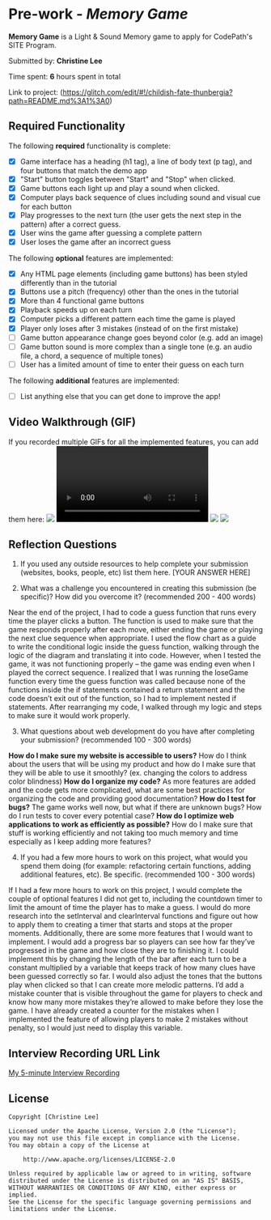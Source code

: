 # Pre-work - *Memory Game*

**Memory Game** is a Light & Sound Memory game to apply for CodePath's SITE Program. 

Submitted by: **Christine Lee**

Time spent: **6** hours spent in total

Link to project: (https://glitch.com/edit/#!/childish-fate-thunbergia?path=README.md%3A1%3A0)

## Required Functionality

The following **required** functionality is complete:

* [x] Game interface has a heading (h1 tag), a line of body text (p tag), and four buttons that match the demo app
* [x] "Start" button toggles between "Start" and "Stop" when clicked. 
* [x] Game buttons each light up and play a sound when clicked. 
* [x] Computer plays back sequence of clues including sound and visual cue for each button
* [x] Play progresses to the next turn (the user gets the next step in the pattern) after a correct guess. 
* [x] User wins the game after guessing a complete pattern
* [x] User loses the game after an incorrect guess

The following **optional** features are implemented:

* [x] Any HTML page elements (including game buttons) has been styled differently than in the tutorial
* [x] Buttons use a pitch (frequency) other than the ones in the tutorial
* [x] More than 4 functional game buttons
* [x] Playback speeds up on each turn
* [x] Computer picks a different pattern each time the game is played
* [x] Player only loses after 3 mistakes (instead of on the first mistake)
* [ ] Game button appearance change goes beyond color (e.g. add an image)
* [ ] Game button sound is more complex than a single tone (e.g. an audio file, a chord, a sequence of multiple tones)
* [ ] User has a limited amount of time to enter their guess on each turn

The following **additional** features are implemented:

- [ ] List anything else that you can get done to improve the app!

## Video Walkthrough (GIF)

If you recorded multiple GIFs for all the implemented features, you can add them here:
![](https://cdn.glitch.global/11db5f88-2a03-4f74-a8b5-260ae4fad8c5/ezgif.com-gif-maker.gif?v=1650689895726)
![](https://cdn.glitch.global/11db5f88-2a03-4f74-a8b5-260ae4fad8c5/ezgif.com-gif-maker.mov?v=1650690146002)
![](gif3-link-here)
![](gif4-link-here)

## Reflection Questions
1. If you used any outside resources to help complete your submission (websites, books, people, etc) list them here. 
[YOUR ANSWER HERE]

2. What was a challenge you encountered in creating this submission (be specific)? How did you overcome it? (recommended 200 - 400 words) 

Near the end of the project, I had to code a guess function that runs every time the player clicks a button. The function is used to make sure that the game responds properly after each move, either ending the game or playing the next clue sequence when appropriate. I used the flow chart as a guide to write the conditional logic inside the guess function, walking through the logic of the diagram and translating it into code. However, when I tested the game, it was not functioning properly – the game was ending even when I played the correct sequence. I realized that I was running the loseGame function every time the guess function was called because none of the functions inside the if statements contained a return statement and the code doesn’t exit out of the function, so I had to implement nested if statements. After rearranging my code, I walked through my logic and steps to make sure it would work properly.

3. What questions about web development do you have after completing your submission? (recommended 100 - 300 words) 

**How do I make sure my website is accessible to users?** How do I think about the users that will be using my product and how do I make sure that they will be able to use it smoothly? (ex. changing the colors to address color blindness)
**How do I organize my code?** As more features are added and the code gets more complicated, what are some best practices for organizing the code and providing good documentation?
**How do I test for bugs?** The game works well now, but what if there are unknown bugs? How do I run tests to cover every potential case?
**How do I optimize web applications to work as efficiently as possible?** How do I make sure that stuff is working efficiently and not taking too much memory and time especially as I keep adding more features?

4. If you had a few more hours to work on this project, what would you spend them doing (for example: refactoring certain functions, adding additional features, etc). Be specific. (recommended 100 - 300 words) 

If I had a few more hours to work on this project, I would complete the couple of optional features I did not get to, including the countdown timer to limit the amount of time the player has to make a guess. I would do more research into the setInterval and clearInterval functions and figure out how to apply them to creating a timer that starts and stops at the proper moments.
Additionally, there are some more features that I would want to implement. I would add a progress bar so players can see how far they’ve progressed in the game and how close they are to finishing it. I could implement this by changing the length of the bar after each turn to be a constant multiplied by a variable that keeps track of how many clues have been guessed correctly so far. I would also adjust the tones that the buttons play when clicked so that I can create more melodic patterns. I’d add a mistake counter that is visible throughout the game for players to check and know how many more mistakes they’re allowed to make before they lose the game. I have already created a counter for the mistakes when I implemented the feature of allowing players to make 2 mistakes without penalty, so I would just need to display this variable.




## Interview Recording URL Link

[My 5-minute Interview Recording](https://www.loom.com/share/6134b475d82f4ccb971b592b720f3a67)


## License

    Copyright [Christine Lee]

    Licensed under the Apache License, Version 2.0 (the "License");
    you may not use this file except in compliance with the License.
    You may obtain a copy of the License at

        http://www.apache.org/licenses/LICENSE-2.0

    Unless required by applicable law or agreed to in writing, software
    distributed under the License is distributed on an "AS IS" BASIS,
    WITHOUT WARRANTIES OR CONDITIONS OF ANY KIND, either express or implied.
    See the License for the specific language governing permissions and
    limitations under the License.
